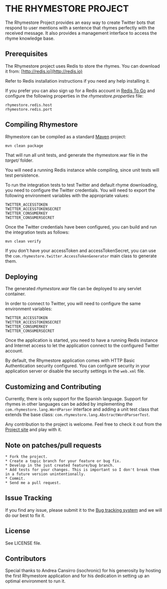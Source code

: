 THE RHYMESTORE PROJECT
======================
       
The Rhymestore Project provides an easy way to create Twitter
bots that respond to user mentions with a sentence that rhymes
perfectly with the received message. It also provides a
management interface to access the rhyme knowledge base. 

Prerequisites
-------------

The Rhymestore project uses Redis to store the rhymes. You
can download it from: [http://redis.io](http://redis.io)

Refer to Redis installation instructions if you need any
help installing it.

If you prefer you can also sign up for a Redis account in
[Redis To Go](http://redistogo.com/) and configure the following
properties in the *rhymestore.properties* file:

    rhymestore.redis.host
    rhymestore.redis.port

Compiling Rhymestore
--------------------

Rhymestore can be compiled as a standard [Maven](http://maven.apache.org/) project:

    mvn clean package
  
That will run all unit  tests, and generate the rhymestore.war file
in the *target/* folder.

You will need a running Redis instance while compiling, since unit tests
will test persistence.

To run the integration tests to test Twitter and default rhyme downloading,
you need to configure the Twitter credentials. You will need to export the
following environment variables with the appropriate values:
    
    TWITTER_ACCESSTOKEN
    TWITTER_ACCESSTOKENSECRET
    TWITTER_CONSUMERKEY
    TWITTER_CONSUMERSECRET
    
Once the Twitter credentials have been configured, you can build and run the
integration tests as follows:

    mvn clean verify
    
If you don't have your accessToken and accessTokenSecret, you can use the
`com.rhymestore.twitter.AccessTokenGenerator` main class to generate them.

Deploying
---------

The generated *rhymestore.war* file can be deployed to any servlet container.

In order to connect to Twitter, you will need to configure the same environment
variables:

    TWITTER_ACCESSTOKEN
    TWITTER_ACCESSTOKENSECRET
    TWITTER_CONSUMERKEY
    TWITTER_CONSUMERSECRET

Once the application is started, you need to have a running Redis instance and
Internet access to let the application connect to the configured Twitter account.

By default, the Rhymestore application comes with HTTP Basic Authentication
security configured. You can configure security in your application server
or disable the security settings in the `web.xml` file.

Customizing and Contributing
----------------------------

Currently, there is only support for the Spanish language. Support for rhymes in other
languages can be added by implementing the `com.rhymestore.lang.WordParser` interface
and adding a unit test class that extends the base class: `com.rhymestore.lang.AbstractWordParserTest`.

Any contribution to the project is welcome. Feel free to check
it out from the [Project site](https://github.com/nacx/rhymestore) and play with it.


Note on patches/pull requests
-----------------------------
 
    * Fork the project.
    * Create a topic branch for your feature or bug fix.
    * Develop in the just created feature/bug branch.
    * Add tests for your changes. This is important so I don't break them in a future version unintentionally.
    * Commit.
    * Send me a pull request. 


Issue Tracking
--------------

If you find any issue, please submit it to the [Bug tracking system](https://github.com/nacx/rhymestore/issues) and we
will do our best to fix it.

License
-------

See LICENSE file.

Contributors
------------

Special thanks to Andrea Cansirro (isochronic) for his generosity by hosting the first
Rhymestore application and for his dedication in setting up an optimal environment to run it.
